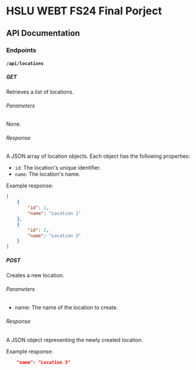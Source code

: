 # HSLU WEBT FS24 Final Porject

## API Documentation

### Endpoints

#### `/api/locations`

##### GET

Retrieves a list of locations.

###### Parameters

None.

###### Response

A JSON array of location objects. Each object has the following properties:

- `id`: The location's unique identifier.
- `name`: The location's name.

Example response:

```json
[
	{
		"id": 1,
		"name": "Location 1"
	},
	{
		"id": 2,
		"name": "Location 2"
	}
]
```

##### POST

Creates a new location.

###### Parameters

- name: The name of the location to create.

###### Response

A JSON object representing the newly created location.

Example response:

```json
    "name": "Location 3"
```
